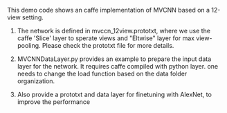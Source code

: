 This demo code shows an caffe implementation of MVCNN based on a 12-view setting.

1. The network is defined in mvccn_12view.prototxt, where we use the caffe 'Slice' layer to sperate views and "Eltwise" layer for max view-pooling. Please check the prototxt file for more details.

2. MVCNNDataLayer.py provides an example to prepare the input data layer for the network. It requires caffe compiled with python layer. one needs to change the load function based on the data folder organization. 

3. Also provide a prototxt and data layer for finetuning with AlexNet, to improve the performance 